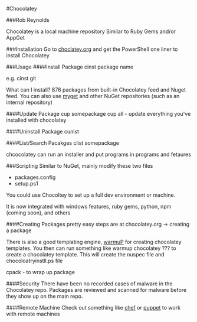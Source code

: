 #Chocolatey###Rob ReynoldsChocolatey is a local machine repositorySimilar to Ruby Gems and/or AppGet###InstallationGo to [choclatey.org](http://chocolatey.org) and get the PowerShell one liner to install Chocolatey###Usage####Install Packagecinst package namee.g. cinst gitWhat can I install? 876 packages from built-in Chocolatey feed and Nuget feed. You can also use [myget](http://www.myget.org) and other NuGet repositories (such as an internal repository)####Update Packagecup somepackagecup all - update everything you've installed with chocolatey####Uninstall Packagecunist####List/Search Pacakgesclist somepackagechcocolatey can run an installer and put programs in programs and fetaures###ScriptingSimilar to NuGet, mainly modify these two files  * packages.config  * setup.ps1You could use Chocoltey to set up a full dev environment or machine.It is now integrated with windows features, ruby gems, python, npm  (coming soon), and others####Creating Packagespretty easysteps are at chocolatey.org -> creating a packageThere is also a good templating engine, [warmuP](https://github.com/chucknorris/warmup) for creating chocolatey templates. You then can run something like warmup chocolatey ??? to create a chocolatey template. This will create the nuspec file and chocoloatryinstll.ps filecpack - to wrap up package####SecurityThere have been no recorded cases of malware in the Chocolatey repo. Packages are reviewed and scanned for malware before they show up on the main repo.####Remote MachineCheck out something like [chef](http://www.opscode.com/chef/) or [puppet](https://puppetlabs.com/puppet/what-is-puppet/) to work with remote machines
